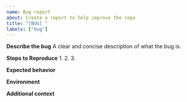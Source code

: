 ```yaml
---
name: Bug report
about: Create a report to help improve the repo
title: "[BUG] "
labels: ["bug"]
---
```


**Describe the bug**
A clear and concise description of what the bug is.

**Steps to Reproduce**
1.
2.
3.

**Expected behavior**

**Environment**

**Additional context**
